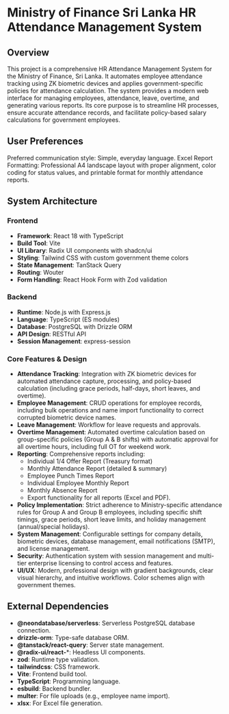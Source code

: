 # Ministry of Finance Sri Lanka HR Attendance Management System

## Overview
This project is a comprehensive HR Attendance Management System for the Ministry of Finance, Sri Lanka. It automates employee attendance tracking using ZK biometric devices and applies government-specific policies for attendance calculation. The system provides a modern web interface for managing employees, attendance, leave, overtime, and generating various reports. Its core purpose is to streamline HR processes, ensure accurate attendance records, and facilitate policy-based salary calculations for government employees.

## User Preferences
Preferred communication style: Simple, everyday language.
Excel Report Formatting: Professional A4 landscape layout with proper alignment, color coding for status values, and printable format for monthly attendance reports.

## System Architecture

### Frontend
- **Framework**: React 18 with TypeScript
- **Build Tool**: Vite
- **UI Library**: Radix UI components with shadcn/ui
- **Styling**: Tailwind CSS with custom government theme colors
- **State Management**: TanStack Query
- **Routing**: Wouter
- **Form Handling**: React Hook Form with Zod validation

### Backend
- **Runtime**: Node.js with Express.js
- **Language**: TypeScript (ES modules)
- **Database**: PostgreSQL with Drizzle ORM
- **API Design**: RESTful API
- **Session Management**: express-session

### Core Features & Design
- **Attendance Tracking**: Integration with ZK biometric devices for automated attendance capture, processing, and policy-based calculation (including grace periods, half-days, short leaves, and overtime).
- **Employee Management**: CRUD operations for employee records, including bulk operations and name import functionality to correct corrupted biometric device names.
- **Leave Management**: Workflow for leave requests and approvals.
- **Overtime Management**: Automated overtime calculation based on group-specific policies (Group A & B shifts) with automatic approval for all overtime hours, including full OT for weekend work.
- **Reporting**: Comprehensive reports including:
    - Individual 1/4 Offer Report (Treasury format)
    - Monthly Attendance Report (detailed & summary)
    - Employee Punch Times Report
    - Individual Employee Monthly Report
    - Monthly Absence Report
    - Export functionality for all reports (Excel and PDF).
- **Policy Implementation**: Strict adherence to Ministry-specific attendance rules for Group A and Group B employees, including specific shift timings, grace periods, short leave limits, and holiday management (annual/special holidays).
- **System Management**: Configurable settings for company details, biometric devices, database management, email notifications (SMTP), and license management.
- **Security**: Authentication system with session management and multi-tier enterprise licensing to control access and features.
- **UI/UX**: Modern, professional design with gradient backgrounds, clear visual hierarchy, and intuitive workflows. Color schemes align with government themes.

## External Dependencies
- **@neondatabase/serverless**: Serverless PostgreSQL database connection.
- **drizzle-orm**: Type-safe database ORM.
- **@tanstack/react-query**: Server state management.
- **@radix-ui/react-***: Headless UI components.
- **zod**: Runtime type validation.
- **tailwindcss**: CSS framework.
- **Vite**: Frontend build tool.
- **TypeScript**: Programming language.
- **esbuild**: Backend bundler.
- **multer**: For file uploads (e.g., employee name import).
- **xlsx**: For Excel file generation.